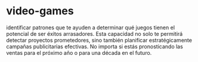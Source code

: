 # video-games
 identificar patrones que te ayuden a determinar qué juegos tienen el potencial de ser éxitos arrasadores. Esta capacidad no solo te permitirá detectar proyectos prometedores, sino también planificar estratégicamente campañas publicitarias efectivas.  No importa si estás pronosticando las ventas para el próximo año o para una década en el futuro.
